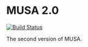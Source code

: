 # MUSA 2.0

[![Build Status](https://travis-ci.org/copycat-killer/musa_2.svg?branch=master)](https://travis-ci.org/copycat-killer/musa_2)

The second version of MUSA.
